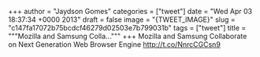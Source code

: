 
+++
author = "Jaydson Gomes"
categories = ["tweet"]
date = "Wed Apr 03 18:37:34 +0000 2013"
draft = false
image = "{TWEET_IMAGE}"
slug = "c147fa17072b75bcdcf46279d02503e7b799031b"
tags = ["tweet"]
title = """Mozilla and Samsung Colla..."""
+++
Mozilla and Samsung Collaborate on Next Generation Web Browser Engine  http://t.co/NnrcCGCsn9
